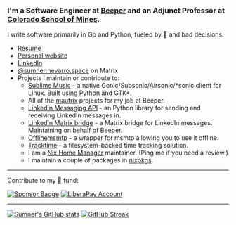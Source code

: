 ### I'm a Software Engineer at [Beeper](https://beeper.com) and an Adjunct Professor at [Colorado School of Mines](https://mines.edu).

I write software primarily in Go and Python, fueled by 🍣 and bad decisions.

* [Resume](https://sumnerevans.com/portfolio/resume.pdf)
* [Personal website](https://sumnerevans.com)
* [LinkedIn](https://www.linkedin.com/in/sumnerevans)
* [@sumner:nevarro.space](https://matrix.to/#/@sumner:nevarro.space) on Matrix
* Projects I maintain or contribute to:
  * [Sublime Music](https://github.com/sublime-music/sublime-music) - a native Gonic/Subsonic/Airsonic/\*sonic client for Linux. Built using Python and GTK+.
  * All of the [mautrix](https://github.com/mautrix) projects for my job at Beeper.
  * [LinkedIn Messaging API](https://github.com/beeper/linkedin-messaging-api) - an Python library for sending and receiving LinkedIn messages in.
  * [LinkedIn Matrix bridge](https://github.com/beeper/linkedin) - a Matrix bridge for LinkedIn messages. Maintaining on behalf of Beeper.
  * [Offlinemsmtp](https://github.com/sumnerevans/offlinemsmtp) - a wrapper for msmtp allowing you to use it offline.
  * [Tracktime](https://github.com/sumnerevans/tracktime) - a filesystem-backed time tracking solution.
  * I am a [Nix Home Manager](https://github.com/nix-community/home-manager) maintainer. (Ping me if you need a review.)
  * I maintain a couple of packages in [nixpkgs](https://github.com/NixOS/nixpkgs).

---

Contribute to my 🍣 fund:

[![Sponsor Badge](https://img.shields.io/github/sponsors/sumnerevans?logo=github)](https://github.com/sponsors/sumnerevans)
[![LiberaPay Account](http://img.shields.io/liberapay/receives/sumner.svg?logo=liberapay)](https://liberapay.com/sumner/donate)

---

[![Sumner's GitHub stats](https://github-readme-stats.vercel.app/api?username=sumnerevans&theme=dark&count_private=true&show_icons=true)](https://github.com/anuraghazra/github-readme-stats)
[![GitHub Streak](https://streak-stats.demolab.com/?user=sumnerevans&theme=dark)](https://git.io/streak-stats)
